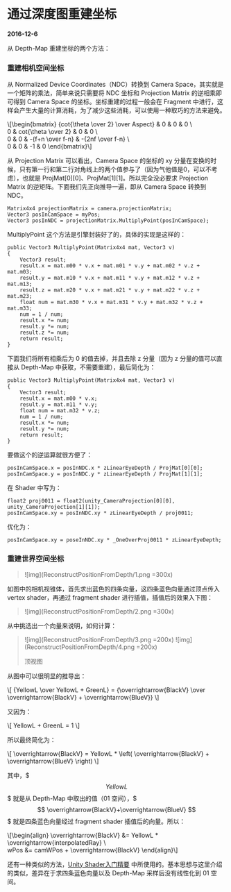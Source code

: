 # 通过深度图重建坐标

**2016-12-6**

从 Depth-Map 重建坐标的两个方法：

### 重建相机空间坐标

从 Normalized Device Coordinates（NDC）转换到 Camera Space，其实就是一个矩阵的乘法，简单来说只需要将 NDC 坐标和 Projection Matrix 的逆相乘即可得到 Camera Space 的坐标。坐标重建的过程一般会在 Fragment 中进行，这样会产生大量的计算消耗，为了减少这些消耗，可以使用一种取巧的方法来避免。

\\[\begin{bmatrix}
{cot{\theta \over 2} \over Aspect} & 0 & 0 & 0 \\\
0 & cot{\theta \over 2} & 0 & 0 \\\
0 & 0 & -{f+n \over f-n} & -{2nf \over f-n} \\\
0 & 0 & -1 & 0
\end{bmatrix}\\]

从 Projection Matrix 可以看出，Camera Space 的坐标的 xy 分量在变换的时候，只有第一行和第二行对角线上的两个值参与了（因为气他值是0，可以不考虑），也就是 ProjMat[0][0]、ProjMat[1][1]。所以完全没必要求 Projection Matrix 的逆矩阵。下面我们先正向推导一遍，即从 Camera Space 转换到 NDC。

	Matrix4x4 projectionMatrix = camera.projectionMatrix;
	Vector3 posInCamSpace = myPos;
	Vector3 posInNDC = projectionMatrix.MultiplyPoint(posInCamSpace);
	
MultiplyPoint 这个方法是引擎封装好了的，具体的实现是这样的：

	public Vector3 MultiplyPoint(Matrix4x4 mat, Vector3 v)
	{
		Vector3 result;
		result.x = mat.m00 * v.x + mat.m01 * v.y + mat.m02 * v.z + mat.m03;
		result.y = mat.m10 * v.x + mat.m11 * v.y + mat.m12 * v.z + mat.m13;
		result.z = mat.m20 * v.x + mat.m21 * v.y + mat.m22 * v.z + mat.m23;
		float num = mat.m30 * v.x + mat.m31 * v.y + mat.m32 * v.z + mat.m33;
		num = 1 / num;
		result.x *= num;
		result.y *= num;
		result.z *= num;
		return result;
	}
	
下面我们将所有相乘后为 0 的值去掉，并且去除 z 分量（因为 z 分量的值可以直接从 Depth-Map 中获取，不需要重建），最后简化为：

	public Vector3 MultiplyPoint(Matrix4x4 mat, Vector3 v)
	{
		Vector3 result;
		result.x = mat.m00 * v.x;
		result.y = mat.m11 * v.y;
		float num = mat.m32 * v.z;
		num = 1 / num;
		result.x *= num;
		result.y *= num;
		return result;
	}
	
要做这个的逆运算就很方便了：

	posInCamSpace.x = posInNDC.x * zLinearEyeDepth / ProjMat[0][0];
    posInCamSpace.y = posInNDC.y * zLinearEyeDepth / ProjMat[1][1];
    
在 Shader 中写为：

	float2 proj0011 = float2(unity_CameraProjection[0][0], unity_CameraProjection[1][1]);
	posInCamSpace.xy = posInNDC.xy * zLinearEyeDepth / proj0011;
	
优化为：

	posInCamSpace.xy = poseInNDC.xy * _OneOverProj0011 * zLinearEyeDepth;
	
### 重建世界空间坐标

> ![img](ReconstructPositionFromDepth/1.png =300x)

如图中的相机视锥体，首先求出蓝色的四条向量，这四条蓝色向量通过顶点传入 vertex shader，再通过 fragment shader 进行插值，插值后的效果入下图：

> ![img](ReconstructPositionFromDepth/2.png =300x)

从中挑选出一个向量来说明，如何计算：

> ![img](ReconstructPositionFromDepth/3.png =200x) ![img](ReconstructPositionFromDepth/4.png =200x)
>
> 顶视图

从图中可以很明显的推导出：

\\[
{YellowL \over YellowL + GreenL} = {\overrightarrow{BlackV} \over \overrightarrow{BlackV} + \overrightarrow{BlueV}}
\\]

又因为：

\\[
YellowL + GreenL = 1
\\]

所以最终简化为：

\\[
\overrightarrow{BlackV} = YellowL * \left( \overrightarrow{BlackV} + \overrightarrow{BlueV} \right)
\\]

其中，$$$ YellowL $$$ 就是从 Depth-Map 中取出的值（01 空间），$$$ \overrightarrow{BlackV}+\overrightarrow{BlueV} $$$ 就是四条蓝色向量经过 fragment shader 插值后的向量。所以：

\\[\begin{align}
\overrightarrow{BlackV} &= YellowL * \overrightarrow{interpolatedRay} \\\
wPos &= camWPos + \overrightarrow{BlackV}
\end{align}\\]

还有一种类似的方法，[Unity Shader入门精要][link1] 中所使用的。基本思想与这里介绍的类似，差异在于求四条蓝色向量以及 Depth-Map 采样后没有线性化到 01 空间。

[link1]: https://github.com/candycat1992/Unity_Shaders_Book/blob/master/Assets/Scripts/Chapter13/FogWithDepthTexture.cs